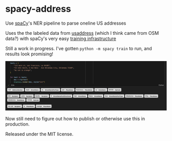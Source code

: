 # spacy-address

Use [spaCy](https://spacy.io/)'s NER pipeline to parse oneline US addresses

Uses the the labeled data from [usaddress](https://github.com/datamade/usaddress)
(which I think came from OSM data?)
with spaCy's very easy [training infrastructure](https://spacy.io/usage/training)

Still a work in progress. I've gotten `python -m spacy train` to run, and results
look promising!

![example usage](docs/example_labels.png)

Now still need to figure out how to publish or otherwise use this in production.

Released under the MIT license.